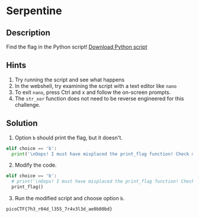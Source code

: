 # Serpentine
## Description
Find the flag in the Python script! [Download Python script](serpentine.py)
## Hints
1. Try running the script and see what happens
2. In the webshell, try examining the script with a text editor like `nano`
3. To exit `nano`, press Ctrl and x and follow the on-screen prompts.
4. The `str_xor` function does not need to be reverse engineered for this challenge.
## Solution
1. Option `b` should print the flag, but it doesn't.
```python
elif choice == 'b':
  print('\nOops! I must have misplaced the print_flag function! Check my source code!\n\n')
```
2. Modify the code.
```python
elif choice == 'b':
  # print('\nOops! I must have misplaced the print_flag function! Check my source code!\n\n')
  print_flag()
```
3. Run the modified script and choose option ```b```.
```
picoCTF{7h3_r04d_l355_7r4v3l3d_ae0b80bd}
```
